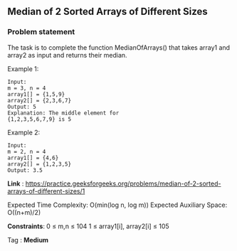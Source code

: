 ## Median of 2 Sorted Arrays of Different Sizes
### Problem statement
The task is to complete the function MedianOfArrays() that takes array1 and array2 as input and returns their median. 

Example 1:

    Input:
    m = 3, n = 4
    array1[] = {1,5,9}
    array2[] = {2,3,6,7}
    Output: 5
    Explanation: The middle element for
    {1,2,3,5,6,7,9} is 5
    
Example 2:

    Input:
    m = 2, n = 4
    array1[] = {4,6}
    array2[] = {1,2,3,5}
    Output: 3.5

**Link** : https://practice.geeksforgeeks.org/problems/median-of-2-sorted-arrays-of-different-sizes/1

Expected Time Complexity: O(min(log n, log m))
Expected Auxiliary Space: O((n+m)/2)

**Constraints**:
0 ≤ m,n ≤ 104
1 ≤ array1[i], array2[i] ≤ 105

Tag : **Medium**
